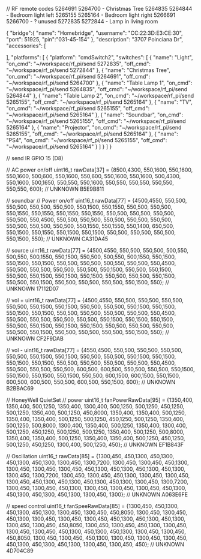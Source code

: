 // RF remote codes
5264691 5264700 - Christmas Tree
5264835 5264844 - Bedroom light left
5265155 5265164 - Bedroom light right
5266691 5266700 - ? unused
5272835 5272844 - Lamp in living room

{
   "bridge":{
      "name": "Homebridge",
      "username": "CC:22:3D:E3:CE:30",
      "port": 51925,
      "pin":"031-45-154"
   },
   "description": "3707 Poinciana Dr",
   "accessories": [

   ],
   "platforms": [
      {
         "platform": "cmdSwitch2",
         "switches": [
            {
               "name": "Light",
               "on_cmd": "~/workspace/rf_pi/send 5272835",
               "off_cmd": "~/workspace/rf_pi/send 5272844"
            },
            {
               "name": "Christmas Tree",
               "on_cmd": "~/workspace/rf_pi/send 5264691",
               "off_cmd": "~/workspace/rf_pi/send 5264700"
            },
            {
               "name": "Table Lamp 1",
               "on_cmd": "~/workspace/rf_pi/send 5264835",
               "off_cmd": "~/workspace/rf_pi/send 5264844"
            },
            {
               "name": "Table Lamp 2",
               "on_cmd": "~/workspace/rf_pi/send 5265155",
               "off_cmd": "~/workspace/rf_pi/send 5265164"
            },
            {
               "name": "TV",
               "on_cmd": "~/workspace/rf_pi/send 5265155",
               "off_cmd": "~/workspace/rf_pi/send 5265164"
            },
            {
               "name": "Soundbar",
               "on_cmd": "~/workspace/rf_pi/send 5265155",
               "off_cmd": "~/workspace/rf_pi/send 5265164"
            },
            {
               "name": "Projector",
               "on_cmd": "~/workspace/rf_pi/send 5265155",
               "off_cmd": "~/workspace/rf_pi/send 5265164"
            },
            {
               "name": "PS4",
               "on_cmd": "~/workspace/rf_pi/send 5265155",
               "off_cmd": "~/workspace/rf_pi/send 5265164"
            }
         ]
      }
   ]
}

// send IR  GPIO 15 (D8)

// AC power on/off
uint16_t  rawData[37] = {8500,4300, 550,1600, 550,1600, 550,1600, 500,600, 550,1600, 550,600, 550,1600, 550,1600, 500,4300, 550,1600, 500,1650, 550,550, 550,1600, 550,550, 550,550, 550,550, 550,550, 600};  // UNKNOWN B5E9B811

// soundbar
// Power on/off
uint16_t  rawData[77] = {4500,4550, 550,500, 550,500, 550,500, 550,500, 550,1500, 550,1550, 550,500, 550,500, 550,1550, 550,1550, 550,1550, 550,1550, 550,500, 550,500, 550,500, 550,500, 550,4500, 550,500, 550,500, 550,500, 550,500, 550,500, 550,500, 550,500, 550,500, 550,1550, 550,1550, 550,1400, 650,500, 550,1500, 550,1550, 550,1500, 550,1500, 550,500, 550,500, 550,500, 550,1500, 550};  // UNKNOWN CA31DA45

// source
uint16_t  rawData[77] = {4500,4550, 550,500, 550,500, 500,550, 500,550, 500,1550, 550,1500, 550,500, 500,550, 500,1550, 550,1500, 550,1500, 550,1500, 550,500, 550,500, 500,550, 550,500, 550,4500, 550,500, 550,500, 550,500, 550,500, 550,1500, 550,500, 550,1500, 550,500, 550,1500, 550,1500, 550,1500, 550,500, 550,500, 550,1500, 550,500, 550,1500, 550,500, 550,500, 550,500, 550,1500, 550};  // UNKNOWN 17112D07

// vol +
uint16_t  rawData[77] = {4500,4550, 550,500, 550,500, 550,500, 550,500, 550,1500, 550,1500, 550,500, 550,500, 550,1500, 550,1500, 550,1500, 550,1500, 550,500, 550,500, 550,500, 550,500, 550,4500, 550,500, 550,500, 550,500, 550,500, 550,1500, 550,1500, 550,1500, 550,500, 550,1500, 550,1500, 550,1500, 550,500, 550,500, 550,500, 550,500, 550,1500, 550,500, 550,500, 550,500, 550,1500, 550};  // UNKNOWN CF2F9DAB

// vol -
uint16_t  rawData[77] = {4550,4500, 550,500, 550,500, 550,500, 550,500, 550,1500, 550,1500, 550,500, 550,500, 550,1500, 550,1500, 550,1500, 550,1500, 550,500, 550,500, 550,500, 550,500, 550,4500, 550,500, 550,500, 550,500, 600,500, 600,500, 550,500, 550,500, 550,1500, 550,1500, 550,1500, 550,1500, 550,500, 600,1500, 600,1500, 550,1500, 600,500, 600,500, 550,500, 600,500, 550,1500, 600};  // UNKNOWN B2BBAC69

// HoneyWell QuietSet 
// power
uint16_t fanPowerRawData[95] = {1350,400, 1350,400, 500,1250, 1350,400, 1300,400, 500,1250, 500,1250, 450,1250, 500,1250, 1350,400, 500,1250, 450,8000, 1350,400, 1350,400, 500,1250, 1350,400, 1350,400, 500,1250, 500,1250, 450,1250, 500,1250, 1350,400, 500,1250, 500,8000, 1300,400, 1350,400, 500,1250, 1350,400, 1300,400, 500,1250, 450,1250, 500,1250, 500,1250, 1350,400, 500,1250, 500,8000, 1350,400, 1350,400, 500,1250, 1350,400, 1350,400, 500,1250, 450,1250, 500,1250, 450,1250, 1300,400, 500,1250, 450};  // UNKNOWN EF1B843F


// Oscillation
uint16_t  rawData[85] = {1300,450, 450,1300, 450,1300, 450,1300, 450,1300, 1300,450, 1300,7200, 1300,450, 1300,450, 450,1300, 1300,450, 1300,450, 1300,450, 450,1300, 450,1300, 450,1300, 450,1300, 1300,450, 1300,7200, 1300,450, 1300,450, 450,1300, 1300,450, 1300,450, 1300,450, 450,1300, 450,1300, 450,1300, 450,1300, 1300,450, 1300,7200, 1300,450, 1300,450, 450,1300, 1300,450, 1300,450, 1300,450, 450,1300, 450,1300, 450,1300, 450,1300, 1300,450, 1300};  // UNKNOWN A063E6FE


// speed control
uint16_t fanSpeeRawData[85] = {1300,450, 450,1300, 450,1300, 450,1300, 1300,450, 1300,450, 450,8050, 1300,450, 1300,450, 450,1300, 1300,450, 1300,450, 1300,450, 450,1300, 450,1300, 450,1300, 1300,450, 1300,450, 450,8050, 1300,450, 1300,450, 450,1300, 1300,450, 1300,450, 1300,450, 450,1300, 450,1300, 450,1300, 1300,450, 1300,450, 450,8050, 1300,450, 1300,450, 450,1300, 1300,450, 1300,450, 1300,450, 450,1300, 450,1300, 450,1300, 1300,450, 1300,450, 450};  // UNKNOWN 4D704C89

